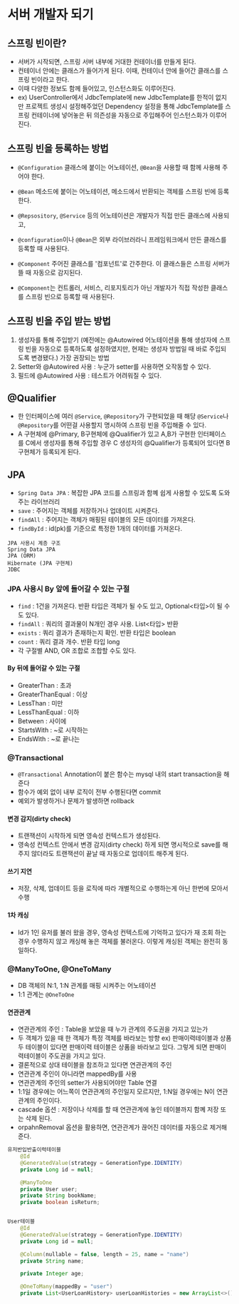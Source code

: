 # 서버 개발자 되기

## 스프링 빈이란?
- 서버가 시작되면, 스프링 서버 내부에 거대한 컨테이너를 만들게 된다.
- 컨테이너 안에는 클래스가 들어가게 된다. 이때, 컨테이너 안에 들어간 클래스를 스프링 빈이라고 한다.
- 이때 다양한 정보도 함께 들어있고, 인스턴스화도 이루어진다.
- ex) UserController에서 JdbcTemplate에 new JdbcTemplate를 한적이 없지만 프로젝트 생성시 설정해주었던 Dependency 설정을 통해 JdbcTemplate를 스프링 컨테이너에 넣어놓은 뒤 의즌성을 자동으로 주입해주어 인스턴스화가 이루어진다.

## 스프링 빈을 등록하는 방법
- `@Configuration` 클래스에 붙이는 어노테이션, `@Bean`을 사용할 때 함께 사용해 주어야 한다.
- `@Bean` 메소드에 붙이는 어노테이션, 메소드에서 반환되는 객체를 스프링 빈에 등록한다.

- `@Repsository`, `@Service` 등의 어노테이션은 개발자가 직접 만든 클래스에 사용되고,
- `@configuration`이나 `@Bean`은 외부 라이브러라니 프레임워크에서 만든 클래스를 등록할 때 사용된다. 

- `@Component` 주어진 클래스를 '컴포넌트'로 간주한다. 이 클래스들은 스프링 서버가 뜰 때 자동으로 감지된다.
- `@Component`는 컨트롤러, 서비스, 리포지토리가 아닌 개발자가 직접 작성한 클래스를 스프링 빈으로 등록할 때 사용된다.

## 스프링 빈을 주입 받는 방법
1. 생성자를 통해 주입받기 (예전에는 @Autowired 어노테이션을 통해 생성자에 스프링 빈을 자동으로 등록하도록 설정하였지만, 현재는 생성자 방법일 때 바로 주입되도록 변경됐다.) 가장 권장되는 방법
2. Setter와 @Autowired 사용 : 누군가 setter를 사용하면 오작동할 수 있다.
3. 필드에 @Autowired 사용 : 테스트가 어려워질 수 있다.

## @Qualifier
- 한 인터페이스에 여러 `@Service`, `@Repository`가 구현되었을 때 해당 `@Service`나 `@Repository`를 어떤걸 사용할지 명시하여 스프링 빈을 주입해줄 수 있다.
- A 구현체에 @Primary, B구현체에 @Qualifier가 있고 A,B가 구현한 인터페이스를 C에서 생성자를 통해 주입할 경우 C 생성자의 @Qualifier가 등록되어 있다면 B구현체가 등록되게 된다.

## JPA
- `Spring Data JPA` : 복잡한 JPA 코드를 스프링과 함꼐 쉽게 사용할 수 있도록 도와주는 라이브러리
- `save` : 주어지는 객체를 저장하거나 업데이트 시켜준다.
- `findAll` : 주어지는 객체가 매핑된 테이블의 모든 데이터를 가져온다.
- `findById` : id(pk)를 기준으로 특정한 1개의 데이터를 가져온다.

```
JPA 사용시 계층 구조
Spring Data JPA
JPA (ORM)
Hibernate (JPA 구현체)
JDBC
```
### JPA 사용시 By 앞에 들어갈 수 있는 구절
- `find` : 1건을 가져온다. 반환 타입은 객체가 될 수도 있고, Optional<타입>이 될 수도 있다.
- `findAll` : 쿼리의 결과물이 N개인 경우 사용. List<타입> 반환
- `exists` : 쿼리 결과가 존재하는지 확인. 반환 타입은 boolean
- `count` : 쿼리 결과 개수. 반환 타입 long
- 각 구절별 AND, OR 조합로 조합할 수도 있다.

#### By 뒤에 들어갈 수 있는 구절
- GreaterThan : 초과
- GreaterThanEqual : 이상
- LessThan : 미만
- LessThanEqual : 이하
- Between : 사이에
- StartsWith : ~로 시작하는
- EndsWith : ~로 끝나는

### @Transactional
- `@Transactional` Annotation이 붙은 함수는 mysql 내의 start transaction을 해준다
- 함수가 예외 없이 내부 로직이 전부 수행된다면 commit
- 예외가 발생하거나 문제가 발생하면 rollback


#### 변경 감지(dirty check)
- 트랜잭션이 시작하게 되면 영속성 컨텍스트가 생성된다.
- 영속성 컨텍스트 안에서 변경 감지(dirty check) 하게 되면 명시적으로 save를 해주지 않더라도 트랜잭션이 끝날 때 자동으로 업데이트 해주게 된다.

#### 쓰기 지연
- 저장, 삭제, 업데이트 등을 로직에 따라 개별적으로 수행하는게 아닌 한번에 모아서 수행

#### 1차 캐싱
- Id가 1인 유저를 불러 왔을 경우, 영속성 컨텍스트에 기억하고 있다가 재 조회 하는 경우 수행하지 않고 캐싱해 놓은 객체를 불러온다. 이렇게 캐싱된 객체는 완전히 동일하다.


### @ManyToOne, @OneToMany
- DB 객체의 N:1, 1:N 관계를 매핑 시켜주는 어노테이션
- 1:1 관계는 `@OneToOne`

#### 연관관계
- 연관관계의 주인 : Table을 보았을 때 누가 관계의 주도권을 가지고 있는가
- 두 객체가 있을 때 한 객체가 특정 객체를 바라보는 방향 ex) 판매이력테이블과 상품 두 테이블이 있다면 판매이력 테이블은 상품을 바라보고 있다. 그렇게 되면 판매이력테이블이 주도권을 가지고 있다.
- 결론적으로 상대 테이블을 참조하고 있다면 연관관계의 주인
- 연관관계 주인이 아니라면 mappedBy를 사용
- 연관관계의 주인의 setter가 사용되어야만 Table 연결
- 1:1일 경우에는 어느쪽이 연관관계의 주인일지 모르지만, 1:N일 경우에는 N이 연관관계의 주인이다.
- cascade 옵션 : 저장이나 삭제를 할 때 연관관계에 놓인 테이블까지 함꼐 저장 또는 삭제 된다.
- orpahnRemoval 옵션을 활용하면, 연관관계가 끊어진 데이터를 자동으로 제거해준다.
```java
유저반입반출이력테이블
    @Id
    @GeneratedValue(strategy = GenerationType.IDENTITY)
    private Long id = null;

    @ManyToOne
    private User user;
    private String bookName;
    private boolean isReturn;


User테이블
    @Id
    @GeneratedValue(strategy = GenerationType.IDENTITY)
    private Long id = null;

    @Column(nullable = false, length = 25, name = "name")
    private String name;

    private Integer age;

    @OneToMany(mappedBy = "user")
    private List<UserLoanHistory> userLoanHistories = new ArrayList<>();
```

